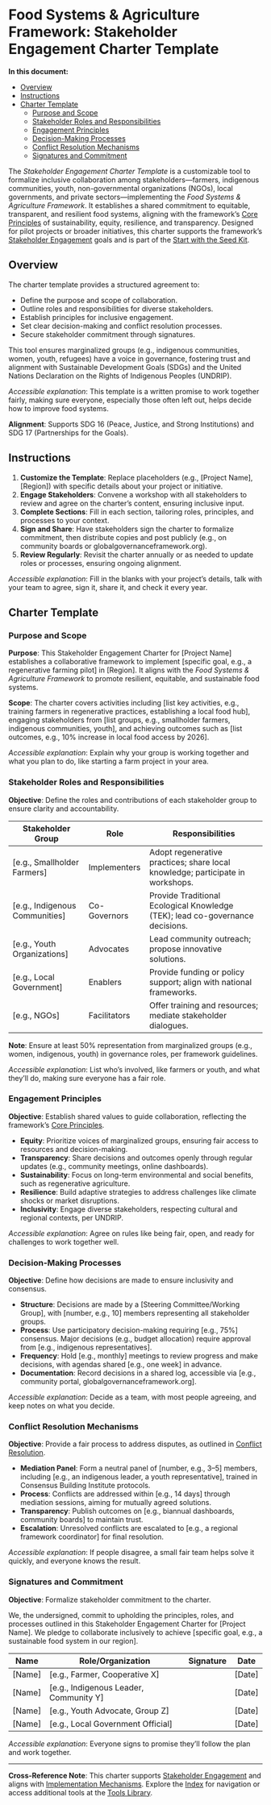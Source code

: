 # Food Systems & Agriculture Framework: Stakeholder Engagement Charter Template

**In this document:**
- [Overview](#overview)
- [Instructions](#instructions)
- [Charter Template](#charter-template)
  - [Purpose and Scope](#purpose-and-scope)
  - [Stakeholder Roles and Responsibilities](#stakeholder-roles-and-responsibilities)
  - [Engagement Principles](#engagement-principles)
  - [Decision-Making Processes](#decision-making-processes)
  - [Conflict Resolution Mechanisms](#conflict-resolution-mechanisms)
  - [Signatures and Commitment](#signatures-and-commitment)

The *Stakeholder Engagement Charter Template* is a customizable tool to formalize inclusive collaboration among stakeholders—farmers, indigenous communities, youth, non-governmental organizations (NGOs), local governments, and private sectors—implementing the *Food Systems & Agriculture Framework*. It establishes a shared commitment to equitable, transparent, and resilient food systems, aligning with the framework’s [Core Principles](/frameworks/docs/implementation/food-systems#06-core-principles) of sustainability, equity, resilience, and transparency. Designed for pilot projects or broader initiatives, this charter supports the framework’s [Stakeholder Engagement](/frameworks/docs/implementation/food-systems#05-stakeholder-engagement) goals and is part of the [Start with the Seed Kit](/frameworks/tools/food-systems/seed-kit-en.zip).

## Overview
The charter template provides a structured agreement to:
- Define the purpose and scope of collaboration.
- Outline roles and responsibilities for diverse stakeholders.
- Establish principles for inclusive engagement.
- Set clear decision-making and conflict resolution processes.
- Secure stakeholder commitment through signatures.

This tool ensures marginalized groups (e.g., indigenous communities, women, youth, refugees) have a voice in governance, fostering trust and alignment with Sustainable Development Goals (SDGs) and the United Nations Declaration on the Rights of Indigenous Peoples (UNDRIP).

*Accessible explanation*: This template is a written promise to work together fairly, making sure everyone, especially those often left out, helps decide how to improve food systems.

**Alignment**: Supports SDG 16 (Peace, Justice, and Strong Institutions) and SDG 17 (Partnerships for the Goals).

## Instructions
1. **Customize the Template**: Replace placeholders (e.g., [Project Name], [Region]) with specific details about your project or initiative.
2. **Engage Stakeholders**: Convene a workshop with all stakeholders to review and agree on the charter’s content, ensuring inclusive input.
3. **Complete Sections**: Fill in each section, tailoring roles, principles, and processes to your context.
4. **Sign and Share**: Have stakeholders sign the charter to formalize commitment, then distribute copies and post publicly (e.g., on community boards or globalgovernanceframework.org).
5. **Review Regularly**: Revisit the charter annually or as needed to update roles or processes, ensuring ongoing alignment.

*Accessible explanation*: Fill in the blanks with your project’s details, talk with your team to agree, sign it, share it, and check it every year.

## Charter Template
### Purpose and Scope
**Purpose**: This Stakeholder Engagement Charter for [Project Name] establishes a collaborative framework to implement [specific goal, e.g., a regenerative farming pilot] in [Region]. It aligns with the *Food Systems & Agriculture Framework* to promote resilient, equitable, and sustainable food systems.

**Scope**: The charter covers activities including [list key activities, e.g., training farmers in regenerative practices, establishing a local food hub], engaging stakeholders from [list groups, e.g., smallholder farmers, indigenous communities, youth], and achieving outcomes such as [list outcomes, e.g., 10% increase in local food access by 2026].

*Accessible explanation*: Explain why your group is working together and what you plan to do, like starting a farm project in your area.

### Stakeholder Roles and Responsibilities
**Objective**: Define the roles and contributions of each stakeholder group to ensure clarity and accountability.

| Stakeholder Group | Role | Responsibilities |
|-------------------|------|------------------|
| [e.g., Smallholder Farmers] | Implementers | Adopt regenerative practices; share local knowledge; participate in workshops. |
| [e.g., Indigenous Communities] | Co-Governors | Provide Traditional Ecological Knowledge (TEK); lead co-governance decisions. |
| [e.g., Youth Organizations] | Advocates | Lead community outreach; propose innovative solutions. |
| [e.g., Local Government] | Enablers | Provide funding or policy support; align with national frameworks. |
| [e.g., NGOs] | Facilitators | Offer training and resources; mediate stakeholder dialogues. |

**Note**: Ensure at least 50% representation from marginalized groups (e.g., women, indigenous, youth) in governance roles, per framework guidelines.

*Accessible explanation*: List who’s involved, like farmers or youth, and what they’ll do, making sure everyone has a fair role.

### Engagement Principles
**Objective**: Establish shared values to guide collaboration, reflecting the framework’s [Core Principles](/frameworks/docs/implementation/food-systems#06-core-principles).

- **Equity**: Prioritize voices of marginalized groups, ensuring fair access to resources and decision-making.
- **Transparency**: Share decisions and outcomes openly through regular updates (e.g., community meetings, online dashboards).
- **Sustainability**: Focus on long-term environmental and social benefits, such as regenerative agriculture.
- **Resilience**: Build adaptive strategies to address challenges like climate shocks or market disruptions.
- **Inclusivity**: Engage diverse stakeholders, respecting cultural and regional contexts, per UNDRIP.

*Accessible explanation*: Agree on rules like being fair, open, and ready for challenges to work together well.

### Decision-Making Processes
**Objective**: Define how decisions are made to ensure inclusivity and consensus.

- **Structure**: Decisions are made by a [Steering Committee/Working Group], with [number, e.g., 10] members representing all stakeholder groups.
- **Process**: Use participatory decision-making requiring [e.g., 75%] consensus. Major decisions (e.g., budget allocation) require approval from [e.g., indigenous representatives].
- **Frequency**: Hold [e.g., monthly] meetings to review progress and make decisions, with agendas shared [e.g., one week] in advance.
- **Documentation**: Record decisions in a shared log, accessible via [e.g., community portal, globalgovernanceframework.org].

*Accessible explanation*: Decide as a team, with most people agreeing, and keep notes on what you decide.

### Conflict Resolution Mechanisms
**Objective**: Provide a fair process to address disputes, as outlined in [Conflict Resolution](/frameworks/docs/implementation/food-systems#08-implementation-mechanisms).

- **Mediation Panel**: Form a neutral panel of [number, e.g., 3–5] members, including [e.g., an indigenous leader, a youth representative], trained in Consensus Building Institute protocols.
- **Process**: Conflicts are addressed within [e.g., 14 days] through mediation sessions, aiming for mutually agreed solutions.
- **Transparency**: Publish outcomes on [e.g., biannual dashboards, community boards] to maintain trust.
- **Escalation**: Unresolved conflicts are escalated to [e.g., a regional framework coordinator] for final resolution.

*Accessible explanation*: If people disagree, a small fair team helps solve it quickly, and everyone knows the result.

### Signatures and Commitment
**Objective**: Formalize stakeholder commitment to the charter.

We, the undersigned, commit to upholding the principles, roles, and processes outlined in this Stakeholder Engagement Charter for [Project Name]. We pledge to collaborate inclusively to achieve [specific goal, e.g., a sustainable food system in our region].

| Name | Role/Organization | Signature | Date |
|------|-------------------|-----------|------|
| [Name] | [e.g., Farmer, Cooperative X] | | [Date] |
| [Name] | [e.g., Indigenous Leader, Community Y] | | [Date] |
| [Name] | [e.g., Youth Advocate, Group Z] | | [Date] |
| [Name] | [e.g., Local Government Official] | | [Date] |

*Accessible explanation*: Everyone signs to promise they’ll follow the plan and work together.

---

**Cross-Reference Note**: This charter supports [Stakeholder Engagement](/frameworks/docs/implementation/food-systems#05-stakeholder-engagement) and aligns with [Implementation Mechanisms](/frameworks/docs/implementation/food-systems#08-implementation-mechanisms). Explore the [Index](/frameworks/docs/implementation/food-systems) for navigation or access additional tools at the [Tools Library](/frameworks/tools/food-systems).